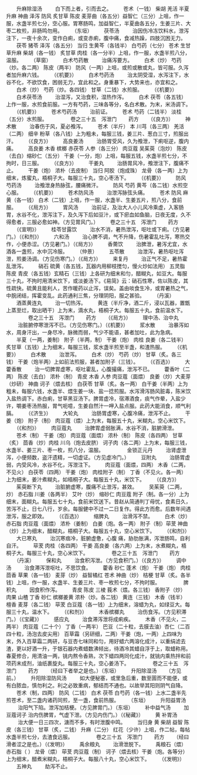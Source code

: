 <!-- { "loadSidebar": true } -->
　　升麻除湿汤
　　 白下而上者，引而去之。
　　苍术（一钱） 柴胡 羌活 半夏 升麻 神曲 泽泻 防风 炙甘草 陈皮 麦芽曲（各五分）益智仁（三分）上咀，作一服，水盏半煎七分，空心服。胃寒肠鸣，加益智仁，半夏曲各五分，生姜三片、大枣二枚煎，非肠鸣勿用。
　　（东垣）
　　茯苓汤
　　 治因伤冷冻饮料水，泄泻注下，一夜十余次，变作白痢，或变赤痢，腹中痛，食减热躁，四肢沉困无力。
　　茯苓 猪苓 泽泻（各五分） 当归 生黄芩（各钱半） 白芍药（七分） 苍术 生甘草升麻 柴胡（各一钱） 炙甘草 肉桂（各一分半）上咀，作一服，水盏半煎八分，温服。
　　（草窗）
　　白术芍药散
　　 治痛泻要方。
　　白术（炒） 芍药（炒。各二两） 陈皮（两半） 防风（一两）上咀，或煎或散或丸，皆可服。久泻者加升麻六钱。
　　（《机要》）
　　白术芍药汤
　　 治太阴受湿，水泻注下，水谷不化，不欲饮食，困弱无力，宜此和之。身重暴下，大势来也，亦宜和之。
　　白术（炒） 芍药（炒。各四钱） 甘草（二钱）水煎服。
　　（《机要》）
　　白术茯苓汤
　　 治湿泻，又治食积，湿热作泻。
　　白术 茯苓（各五钱）上作一服，水煎食前服。一方有芍药，三味各等分，名白术散。为末，米汤调下。
　　（《机要》）
　　苍术芍药汤
　　 治前证。
　　苍术 芍药（二钱半） 淡桂（五分）水煎服。
　　
　　卷之三十五　泻泄门
　　药方
　　（《良方》）
　　神术散
　　 治春伤于风，夏必飧泻。
　　苍术（半斤） 本 川芎（各三两） 羌活（二两） 细辛 粉草（各八钱）上为粗未，每服三钱，姜三片、葱白三寸，煎服出汗。
　　（《良方》）
　　高良姜汤
　　 治肠胃受风，久为飧泄，下痢呕逆，腹内 痛。
　　高良姜 木香 槟榔 赤茯苓 人参（各三分） 肉豆蔻 吴茱萸（泡炒） 陈皮（去白）缩砂仁（五分） 干姜（一分，炮）上咀，每服五钱，水盏半煎七分，不拘时，日三服。
　　（《良方》）
　　干姜丸
　　 治肠胃风冷，飧泄注下，腹痛不止。
　　干姜（炮） 浓朴（去皮制） 当归 阿胶（炮成珠） 龙骨（各一两）上为细末，炼蜜丸，梧桐子大。每服三十丸，空心枣汤下。
　　（《机要》）
　　防风芍药汤
　　 治飧泄身热脉弦，腰痛微汗。
　　防风 芍药 黄芩（各二钱）水煎空心服。
　　（《机要》）
　　苍术防风汤
　　 治泄泻脉弦头痛。
　　苍术 防风 麻黄（各一钱） 白术（二钱）上咀，作一服，水盏半、生姜五片，煎八分，食前服。
　　（《局方》）
　　胃风汤
　　 治前证，及治大人小儿风冷乘虚，入客肠胃，水谷不化，泄泻注下，及久泻下后如豆汁，或下瘀血如鱼脑，日夜无度，久不得愈者，三服必愈如神。（方见胃风门。）
　　卷之三十五　泻泄门
　　药方
　　（《宣明》）
　　桂苓甘露饮
　　 治水不消，暑热泄泻，呕吐或下痢。（方见暑门。）（《和剂》）
　　六和汤
　　 治心脾不调，气不升降，伤暑霍乱吐泻，寒热交作，小便赤涩。（方见暑门。）（《局方》）
　　香薷饮
　　 治脾泄，暑泻尤宜，水酒各一盏煎，水中沉冷服。
　　（仲景）
　　五苓散
　　 治泄泻，暑热呕吐泻泄，煎姜汤调。（方见伤寒门。）（《局方》）
　　来复丹
　　 治正气不足，暑热霍乱泄泻。
　　硝石 硫黄（各五钱，瓦器内用柳枝搅匀，慢火炒如法用） 五灵脂 陈皮 青皮（各五钱）玄精石（三钱）上各研为细末和匀，醋糊丸，如豆大。每服三十丸，不拘时用清米饮下，或淡姜汤下。《易简》云：硝石性寒，佐以陈皮，其性疏快。硫黄且能利人，苦作暖药以止泻，误矣。盖由啖食生冷，或胃暑热之气，中脘闭结，挥霍变乱。此药通利三焦，分理阴阳，服之甚验。
　　（丹溪）
　　酒蒸黄连丸
　　 治一切热泻。
　　黄连（半斤净，酒二斤，浸以瓦器，置甑上蒸至烂，取出晒干）上为末，滴水丸，梧桐子大。每服五十丸，食前温水下。
　　
　　卷之三十五　泻泄门
　　药方
　　（《局方》）
　　理中汤、治中丸
　　 治脏腑停寒泄泻不已。（方见伤寒门。）（《机要》）
　　浆水散
　　 治暴泻如水，周身汗出，一身尽冷，脉微而弱，气少不能语，甚者加吐，此为急病。
　　半夏（一两，姜制） 附子（半两，制） 干姜（炮） 肉桂 良姜（各二钱半）炙甘草（五钱）上为细末，每服三钱，浆水盏半煎至半盏，和渣热服。
　　（《机要》）
　　白术散
　　 治泄泻。
　　白术（炒） 芍药（炒） 甘草（炙。各三钱） 干姜（炮半两）上如前法煎服，甚者加附子（三钱）。
　　（《百选》）
　　大藿香散
　　 治一切脾胃虚寒，呕吐霍乱，心腹撮痛，泄泻不已。
　　藿香叶（二两） 陈皮（去白） 浓朴（制） 青皮 木香 人参 肉豆蔻（面煨） 良姜（炒）大麦芽（炒研） 神曲 诃子（煨去核） 白茯苓 甘草（炙。各一两） 白干姜（半两）上为粗未，每服六钱，水盏半、煨生姜一块、盐一捻煎服。水泻滑泻肠风脏毒，陈米饮入盐热调下。赤白痢，甘草黑豆汤下。脾胃虚冷，宿滞酒食，痰气作晕，入盐少许，嚼姜枣汤热服，胃气呃噫，生姜自然汁一呷入盐点服。此药大能消食，顺气利膈。
　　（《济生》）
　　大轮丸
　　 治肠胃虚寒，心腹冷痛，泄泻不止。
　　干姜（炮） 附子（制） 肉豆蔻（煨）上为末，每服五十丸，米糊丸，空心米饮下。
　　（《和剂》）
　　肉豆蔻丸
　　 治脾胃虚弱胀满，水谷不消，脏腑滑泄。
　　苍术（制） 干姜（炮） 肉豆蔻（面煨） 浓朴（制） 陈皮（各四两） 甘草（炙） 茴香（炒）肉桂 川乌（炮去皮脐） 诃子肉（各二两）上为末，每服三钱，水盏半、姜三片、枣一枚，煎八分，温服。
　　
　　金锁正元丹
　　 治肾虚泄泻，小便频数，盗汗遗精，一切虚证。（方见虚冷门。）
　　豆附丸
　　 治肠胃虚弱，内受风冷，水谷不化，泻泄注下。
　　肉豆蔻（面煨，四两） 木香（二两，不见火） 白茯苓（四两） 干姜（炮） 肉桂附子（制） 丁香（不见火。各一两）上为细末，姜汁煮糊丸，如梧桐子大。每服五十丸，米饮下。
　　（《良方》）
　　茱萸断下丸
　　 治脏腑虚寒，腹痛不止泄泻，甚效。
　　吴茱萸（二两，炒） 赤石脂 川姜（各两半） 艾叶（炒） 缩砂仁 肉豆蔻 附子（制。各一分）上为细末，面糊丸。每服五七十丸，食前米饮送下。昔赵从简通判丁母忧，食素日久，苦泻不止，日七八行，岁余。每服健中不过一二日复作。得此方而愈。后数年间遇泄泻，服之即效。
　　（《百选》）
　　缩脾丸
　　 治滑泻不禁。
　　白术（炒） 赤石脂 肉豆蔻（面煨） 浓朴（姜制） 白姜（炮。各一两） 附子（制）荜茇 神曲（炒）上为细末，醋糊丸，梧桐子大。每服五十丸，空心米饮下。
　　（《和剂》）
　　大已寒丸
　　 治沉寒痼冷，脏腑虚惫，心腹 痛，胁肋胀满，泻泄肠鸣，自利自汗。
　　荜茇 肉桂（各四两） 干姜 高良姜（各六两）上为末，水煮糊丸，梧桐子大。每服三十丸，空心米饮下。
　　
　　卷之三十五　泻泄门
　　药方
　　（丹溪）
　　保和丸
　　 治食积泻泄。（方见食积门。）（《良方》）
　　调中汤
　　 治食滞泻泄呕吐，不思饮食。
　　藿香 砂仁 蓬术（炮） 干姜（炮） 肉桂 茴香 草果（各一钱） 麦芽（炒） 益智橘红 苍术 神曲（炒） 桔梗 甘草（炙。各半钱）上咀，作一服，水盏半、生姜三片、枣一枚煎七分，不拘时服。
　　
　　脾积丸
　　 因食积作泻。
　　青皮 陈皮 三棱 莪术（煨。各三钱） 香附子（炒） 肉果 山楂 丁香 砂仁 槟榔姜黄 浓朴（炒。各二钱） 黄连（三钱） 木香（钱半） 檀香 麦芽（各二钱） 荜茇 白豆蔻（各一钱）上为细末，溶蜡为丸，如绿豆大。每服三十丸，温水下。
　　（《和剂》）
　　木香槟榔丸
　　 治伤食泻。（方见积滞门。）（《宝藏》）
　　感应丸
　　 治食滞泻泄将成痢疾。
　　木香（不见火，二两半） 肉豆蔻（二十个） 丁香（一两半） 巴豆（二十粒，去膜去油）杏仁（二百四十粒，汤泡去皮尖用） 百草霜（另研细，二两）干姜（炮，一两）上四味为末，外入百草霜二两研，与豆杏七味同和匀，用好蜡六两溶化成汁，以重绢滤去渣，更以好酒一升，于银石器内煮蜡数沸倾出，待酒冷其蜡自浮于上，取蜡称用。春夏修合，用清油一两，铫内熬令香熟，次下蜡四两同化成汁，就铫内乘热拌和前项药末成剂，油纸裹旋丸。每服三十丸，空心姜汤下。
　　
　　卷之三十五　泻泄门
　　药方
　　（经曰下者举之是也。）（东垣）
　　升阳除湿汤
　　（方见前。）
　　升阳除湿防风汤
　　 如大便秘塞，或里急后重，数至圊而不能便，或有白脓血，慎勿利之。利之必致重病，郁结而不通也。以故举其阳则阴气自降。
　　苍术（制，四两） 防风（二钱） 白术 茯苓 白芍药（各一钱）上水二盏半先煎苍术，至二盏内诸药同煎，至一盏，食前热服。
　　（东垣）
　　升阳益胃汤
　　 治阳气下陷。泄泻加桔梗。（方见脾胃门。）（东垣）
　　补中益气汤
　　 加豆蔻诃子 治内伤脾胃，气虚下泄。（方见内伤门。）（《秘藏》）
　　黄 补胃汤
　　 治大便一日三四次，溏而不多，有时泄腹中鸣。
　　当归身 黄 柴胡 益智 陈皮（各三钱） 甘草（炙，二钱） 升麻（二分） 红花（少许）上咀，作二帖，每帖水盏半煎七分，去渣食远服。
　　
　　卷之三十五　泻泄门
　　药方
　　（经曰滑者涩之是也。）（《发明》）
　　禹余粮丸
　　 治滑泄脱下。
　　禹粮石（煨） 赤石脂（ ） 龙骨（煨） 荜茇 肉豆蔻（制） 诃子（煨去核）干姜（炮。各等分）上为细末，醋煮米糊丸，梧桐子大。每服八十丸，空心米饮下。
　　（《发明》）
　　五神丸
　　 劫泻不止。
